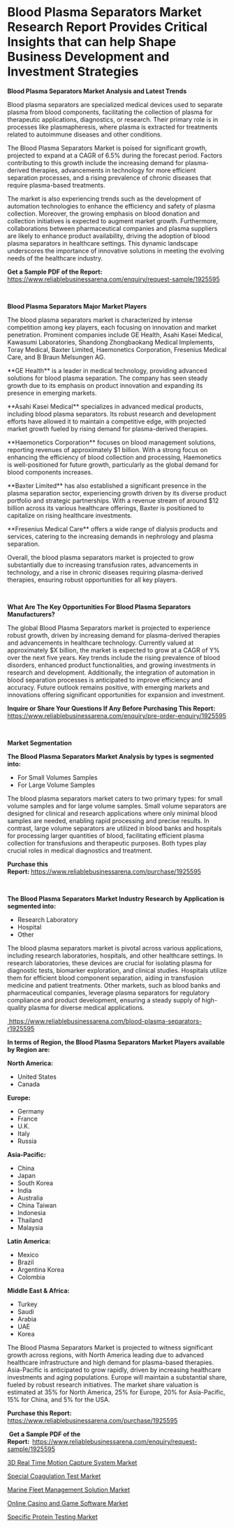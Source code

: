 <p><h1>Blood Plasma Separators Market Research Report Provides Critical Insights that can help Shape Business Development and Investment Strategies</h1></p><p><strong>Blood Plasma Separators Market Analysis and Latest Trends</strong></p>
<p><p>Blood plasma separators are specialized medical devices used to separate plasma from blood components, facilitating the collection of plasma for therapeutic applications, diagnostics, or research. Their primary role is in processes like plasmapheresis, where plasma is extracted for treatments related to autoimmune diseases and other conditions. </p><p>The Blood Plasma Separators Market is poised for significant growth, projected to expand at a CAGR of 6.5% during the forecast period. Factors contributing to this growth include the increasing demand for plasma-derived therapies, advancements in technology for more efficient separation processes, and a rising prevalence of chronic diseases that require plasma-based treatments. </p><p>The market is also experiencing trends such as the development of automation technologies to enhance the efficiency and safety of plasma collection. Moreover, the growing emphasis on blood donation and collection initiatives is expected to augment market growth. Furthermore, collaborations between pharmaceutical companies and plasma suppliers are likely to enhance product availability, driving the adoption of blood plasma separators in healthcare settings. This dynamic landscape underscores the importance of innovative solutions in meeting the evolving needs of the healthcare industry.</p></p>
<p><strong>Get a Sample PDF of the Report:&nbsp;</strong> <a href="https://www.reliablebusinessarena.com/enquiry/request-sample/1925595?utm_campaign=1285&utm_medium=2&utm_source=Github&utm_content=ia&utm_term=24102024&utm_id=blood-plasma-separators">https://www.reliablebusinessarena.com/enquiry/request-sample/1925595</a></p>
<p>&nbsp;</p>
<p><strong>Blood Plasma Separators Major Market Players</strong></p>
<p><p>The blood plasma separators market is characterized by intense competition among key players, each focusing on innovation and market penetration. Prominent companies include GE Health, Asahi Kasei Medical, Kawasumi Laboratories, Shandong Zhongbaokang Medical Implements, Toray Medical, Baxter Limited, Haemonetics Corporation, Fresenius Medical Care, and B Braun Melsungen AG.</p><p>**GE Health** is a leader in medical technology, providing advanced solutions for blood plasma separation. The company has seen steady growth due to its emphasis on product innovation and expanding its presence in emerging markets. </p><p>**Asahi Kasei Medical** specializes in advanced medical products, including blood plasma separators. Its robust research and development efforts have allowed it to maintain a competitive edge, with projected market growth fueled by rising demand for plasma-derived therapies.</p><p>**Haemonetics Corporation** focuses on blood management solutions, reporting revenues of approximately $1 billion. With a strong focus on enhancing the efficiency of blood collection and processing, Haemonetics is well-positioned for future growth, particularly as the global demand for blood components increases.</p><p>**Baxter Limited** has also established a significant presence in the plasma separation sector, experiencing growth driven by its diverse product portfolio and strategic partnerships. With a revenue stream of around $12 billion across its various healthcare offerings, Baxter is positioned to capitalize on rising healthcare investments.</p><p>**Fresenius Medical Care** offers a wide range of dialysis products and services, catering to the increasing demands in nephrology and plasma separation. </p><p>Overall, the blood plasma separators market is projected to grow substantially due to increasing transfusion rates, advancements in technology, and a rise in chronic diseases requiring plasma-derived therapies, ensuring robust opportunities for all key players.</p></p>
<p>&nbsp;</p>
<p><strong>What Are The Key Opportunities For Blood Plasma Separators Manufacturers?</strong></p>
<p><p>The global Blood Plasma Separators market is projected to experience robust growth, driven by increasing demand for plasma-derived therapies and advancements in healthcare technology. Currently valued at approximately $X billion, the market is expected to grow at a CAGR of Y% over the next five years. Key trends include the rising prevalence of blood disorders, enhanced product functionalities, and growing investments in research and development. Additionally, the integration of automation in blood separation processes is anticipated to improve efficiency and accuracy. Future outlook remains positive, with emerging markets and innovations offering significant opportunities for expansion and investment.</p></p>
<p><strong>Inquire or Share Your Questions If Any Before Purchasing This Report:</strong> <a href="https://www.reliablebusinessarena.com/enquiry/pre-order-enquiry/1925595?utm_campaign=1285&utm_medium=2&utm_source=Github&utm_content=ia&utm_term=24102024&utm_id=blood-plasma-separators">https://www.reliablebusinessarena.com/enquiry/pre-order-enquiry/1925595</a></p>
<p>&nbsp;</p>
<p><strong>Market Segmentation</strong></p>
<p><strong>The Blood Plasma Separators Market Analysis by types is segmented into:</strong></p>
<p><ul><li>For Small Volumes Samples</li><li>For Large Volume Samples</li></ul></p>
<p><p>The blood plasma separators market caters to two primary types: for small volume samples and for large volume samples. Small volume separators are designed for clinical and research applications where only minimal blood samples are needed, enabling rapid processing and precise results. In contrast, large volume separators are utilized in blood banks and hospitals for processing larger quantities of blood, facilitating efficient plasma collection for transfusions and therapeutic purposes. Both types play crucial roles in medical diagnostics and treatment.</p></p>
<p><strong>Purchase this Report:&nbsp;</strong><a href="https://www.reliablebusinessarena.com/purchase/1925595?utm_campaign=1285&utm_medium=2&utm_source=Github&utm_content=ia&utm_term=24102024&utm_id=blood-plasma-separators">https://www.reliablebusinessarena.com/purchase/1925595</a></p>
<p>&nbsp;</p>
<p><strong>The Blood Plasma Separators Market Industry Research by Application is segmented into:</strong></p>
<p><ul><li>Research Laboratory</li><li>Hospital</li><li>Other</li></ul></p>
<p><p>The blood plasma separators market is pivotal across various applications, including research laboratories, hospitals, and other healthcare settings. In research laboratories, these devices are crucial for isolating plasma for diagnostic tests, biomarker exploration, and clinical studies. Hospitals utilize them for efficient blood component separation, aiding in transfusion medicine and patient treatments. Other markets, such as blood banks and pharmaceutical companies, leverage plasma separators for regulatory compliance and product development, ensuring a steady supply of high-quality plasma for diverse medical applications.</p></p>
<p><a href="https://www.reliablebusinessarena.com/blood-plasma-separators-r1925595?utm_campaign=1285&utm_medium=2&utm_source=Github&utm_content=ia&utm_term=24102024&utm_id=blood-plasma-separators">&nbsp;https://www.reliablebusinessarena.com/blood-plasma-separators-r1925595</a></p>
<p><strong>In terms of Region, the Blood Plasma Separators Market Players available by Region are:</strong></p>
<p>
    <p> <strong> North America: </strong>
        <ul>
            <li>United States</li>
            <li>Canada</li>
        </ul>
        </p> 
    <p> <strong> Europe: </strong>
        <ul>
            <li>Germany</li>
            <li>France</li>
            <li>U.K.</li>
            <li>Italy</li>
            <li>Russia</li>
        </ul>
        </p> 
    <p> <strong> Asia-Pacific: </strong>
        <ul>
            <li>China</li>
            <li>Japan</li>
            <li>South Korea</li>
            <li>India</li>
            <li>Australia</li>
            <li>China Taiwan</li>
            <li>Indonesia</li>
            <li>Thailand</li>
            <li>Malaysia</li>
        </ul>
        </p> 
    <p> <strong> Latin America: </strong>
        <ul>
            <li>Mexico</li>
            <li>Brazil</li>
            <li>Argentina Korea</li>
            <li>Colombia</li>
        </ul>
        </p> 
    <p> <strong> Middle East & Africa: </strong>
        <ul>
            <li>Turkey</li>
            <li>Saudi</li>
            <li>Arabia</li>
            <li>UAE</li>
            <li>Korea</li>
        </ul>
    </p>
    </p>
<p><p>The Blood Plasma Separators Market is projected to witness significant growth across regions, with North America leading due to advanced healthcare infrastructure and high demand for plasma-based therapies. Asia-Pacific is anticipated to grow rapidly, driven by increasing healthcare investments and aging populations. Europe will maintain a substantial share, fueled by robust research initiatives. The market share valuation is estimated at 35% for North America, 25% for Europe, 20% for Asia-Pacific, 15% for China, and 5% for the USA.</p></p>
<p><strong>Purchase this Report: </strong><a href="https://www.reliablebusinessarena.com/purchase/1925595?utm_campaign=1285&utm_medium=2&utm_source=Github&utm_content=ia&utm_term=24102024&utm_id=blood-plasma-separators">https://www.reliablebusinessarena.com/purchase/1925595</a></p>
<p>&nbsp;<strong>Get a Sample PDF of the Report:&nbsp;&nbsp;</strong><a href="https://www.reliablebusinessarena.com/enquiry/request-sample/1925595?utm_campaign=1285&utm_medium=2&utm_source=Github&utm_content=ia&utm_term=24102024&utm_id=blood-plasma-separators">https://www.reliablebusinessarena.com/enquiry/request-sample/1925595</a></p>
<p><strong></strong></p>
<p><p><a href="https://www.linkedin.com/pulse/3d-real-time-motion-capture-system-market-global-regional-e851e?utm_campaign=1285&utm_medium=2&utm_source=Github&utm_content=ia&utm_term=24102024&utm_id=blood-plasma-separators">3D Real Time Motion Capture System Market</a></p><p><a href="https://www.linkedin.com/pulse/global-special-coagulation-test-135-cagr-forecast-2024-t4pjc?utm_campaign=1285&utm_medium=2&utm_source=Github&utm_content=ia&utm_term=24102024&utm_id=blood-plasma-separators">Special Coagulation Test Market</a></p><p><a href="https://www.linkedin.com/pulse/marine-fleet-management-solution-market-refracting-trends-i6bce?utm_campaign=1285&utm_medium=2&utm_source=Github&utm_content=ia&utm_term=24102024&utm_id=blood-plasma-separators">Marine Fleet Management Solution Market</a></p><p><a href="https://www.linkedin.com/pulse/online-casino-game-software-spectrum-usage-patterns-sector-flbic?utm_campaign=1285&utm_medium=2&utm_source=Github&utm_content=ia&utm_term=24102024&utm_id=blood-plasma-separators">Online Casino and Game Software Market</a></p><p><a href="https://www.linkedin.com/pulse/specific-protein-testing-market-growth-outlook-from-2024-kohrc?utm_campaign=1285&utm_medium=2&utm_source=Github&utm_content=ia&utm_term=24102024&utm_id=blood-plasma-separators">Specific Protein Testing Market</a></p></p>